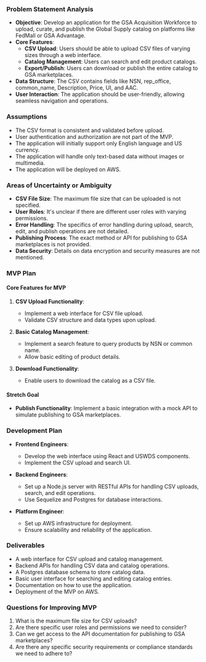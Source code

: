 ### Problem Statement Analysis

- **Objective**: Develop an application for the GSA Acquisition Workforce to upload, curate, and publish the Global Supply catalog on platforms like FedMall or GSA Advantage.
- **Core Features**:
  - **CSV Upload**: Users should be able to upload CSV files of varying sizes through a web interface.
  - **Catalog Management**: Users can search and edit product catalogs.
  - **Export/Publish**: Users can download or publish the entire catalog to GSA marketplaces.
- **Data Structure**: The CSV contains fields like NSN, rep_office, common_name, Description, Price, UI, and AAC.
- **User Interaction**: The application should be user-friendly, allowing seamless navigation and operations.

### Assumptions

- The CSV format is consistent and validated before upload.
- User authentication and authorization are not part of the MVP.
- The application will initially support only English language and US currency.
- The application will handle only text-based data without images or multimedia.
- The application will be deployed on AWS.

### Areas of Uncertainty or Ambiguity

- **CSV File Size**: The maximum file size that can be uploaded is not specified.
- **User Roles**: It's unclear if there are different user roles with varying permissions.
- **Error Handling**: The specifics of error handling during upload, search, edit, and publish operations are not detailed.
- **Publishing Process**: The exact method or API for publishing to GSA marketplaces is not provided.
- **Data Security**: Details on data encryption and security measures are not mentioned.

### MVP Plan

#### Core Features for MVP

1. **CSV Upload Functionality**:
   - Implement a web interface for CSV file upload.
   - Validate CSV structure and data types upon upload.

2. **Basic Catalog Management**:
   - Implement a search feature to query products by NSN or common name.
   - Allow basic editing of product details.

3. **Download Functionality**:
   - Enable users to download the catalog as a CSV file.

#### Stretch Goal

- **Publish Functionality**: Implement a basic integration with a mock API to simulate publishing to GSA marketplaces.

### Development Plan

- **Frontend Engineers**:
  - Develop the web interface using React and USWDS components.
  - Implement the CSV upload and search UI.

- **Backend Engineers**:
  - Set up a Node.js server with RESTful APIs for handling CSV uploads, search, and edit operations.
  - Use Sequelize and Postgres for database interactions.

- **Platform Engineer**:
  - Set up AWS infrastructure for deployment.
  - Ensure scalability and reliability of the application.

### Deliverables

- A web interface for CSV upload and catalog management.
- Backend APIs for handling CSV data and catalog operations.
- A Postgres database schema to store catalog data.
- Basic user interface for searching and editing catalog entries.
- Documentation on how to use the application.
- Deployment of the MVP on AWS.

### Questions for Improving MVP

1. What is the maximum file size for CSV uploads?
2. Are there specific user roles and permissions we need to consider?
3. Can we get access to the API documentation for publishing to GSA marketplaces?
4. Are there any specific security requirements or compliance standards we need to adhere to?